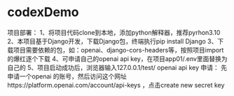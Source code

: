 # codexDemo
项目部署：
1、将项目代码clone到本地，添加python解释器，推荐pyrhon3.10
2、本项目基于Django开发，下载Django包，终端执行pip install Django
3、下载项目需要依赖的包，如：openai、django-cors-headers等，按照项目import的爆红逐个下载
4、可申请自己的openai api key，在项目app01/.env里面替换为自己的
5、项目启动成功后，浏览器输入127.0.0.1/test/
openai api key 申请：
先申请一个openai 的账号，然后访问这个网址https://platform.openai.com/account/api-keys ，点击create new secret key
